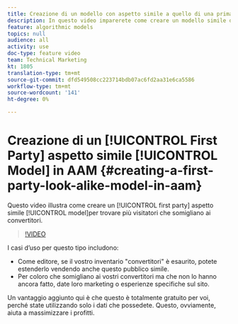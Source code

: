 ```yaml
---
title: Creazione di un modello con aspetto simile a quello di una prima parte in AAM
description: In questo video imparerete come creare un modello simile di prima parte, in modo da poter trovare più visitatori che somigliano ai vostri convertitori.
feature: algorithmic models
topics: null
audience: all
activity: use
doc-type: feature video
team: Technical Marketing
kt: 1805
translation-type: tm+mt
source-git-commit: dfd549508cc223714bdb07ac6fd2aa31e6ca5586
workflow-type: tm+mt
source-wordcount: '141'
ht-degree: 0%

---
```



# Creazione di un [!UICONTROL First Party] aspetto simile [!UICONTROL Model] in AAM {#creating-a-first-party-look-alike-model-in-aam}

Questo video illustra come creare un [!UICONTROL first party] aspetto simile [!UICONTROL model]per trovare più visitatori che somigliano ai convertitori.

>[!VIDEO](https://video.tv.adobe.com/v/23504/?quality=12)

I casi d’uso per questo tipo includono:

* Come editore, se il vostro inventario &quot;convertitori&quot; è esaurito, potete estenderlo vendendo anche questo pubblico simile.
* Per coloro che somigliano ai vostri convertitori ma che non lo hanno ancora fatto, date loro marketing o esperienze specifiche sul sito.

Un vantaggio aggiunto qui è che questo è totalmente gratuito per voi, perché state utilizzando solo i dati che possedete. Questo, ovviamente, aiuta a massimizzare i profitti.
